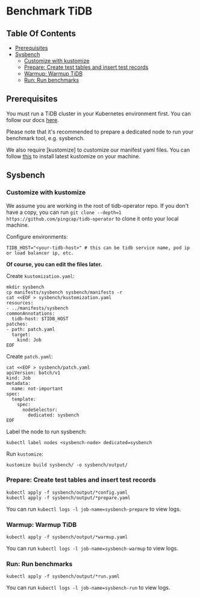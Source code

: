 # Benchmark TiDB

## Table Of Contents

- [Prerequisites](#prerequisites)
- [Sysbench](#sysbench)
  * [Customize with kustomize](#customize-with-kustomize)
  * [Prepare: Create test tables and insert test records](#prepare-create-test-tables-and-insert-test-records)
  * [Warmup: Warmup TiDB](#warmup-warmup-tidb)
  * [Run: Run benchmarks](#run-run-benchmarks)

## Prerequisites

You must run a TiDB cluster in your Kubernetes environment first. You can follow our
docs [here](https://pingcap.com/docs/v3.0/tidb-in-kubernetes/deploy/prerequisites/).

Please note that it's recommended to prepare a dedicated node to run your
benchmark tool, e.g. sysbench.

We also require [kustomize] to customize our manifest yaml files. You can
follow
[this](https://github.com/kubernetes-sigs/kustomize/blob/master/docs/INSTALL.md)
to install latest kustomize on your machine.

## Sysbench

### Customize with kustomize

We assume you are working in the root of tidb-operator repo. If you don't have
a copy, you can run `git clone --depth=1 https://github.com/pingcap/tidb-operator`
to clone it onto your local machine.

Configure environments:

```
TIDB_HOST="<your-tidb-host>" # this can be tidb service name, pod ip or load balancer ip, etc.
```

**Of course, you can edit the files later.**

Create `kustomization.yaml`:

```
mkdir sysbench
cp manifests/sysbench sysbench/manifests -r
cat <<EOF > sysbench/kustomization.yaml
resources:
- ../manifests/sysbench
commonAnnotations:
  tidb-host: $TIDB_HOST
patches:
- path: patch.yaml
  target:
    kind: Job
EOF
```

Create `patch.yaml`:

```
cat <<EOF > sysbench/patch.yaml
apiVersion: batch/v1
kind: Job
metadata:
  name: not-important
spec:
  template:
    spec:
      nodeSelector:
        dedicated: sysbench
EOF
```

Label the node to run sysbench:

```
kubectl label nodes <sysbench-node> dedicated=sysbench
```

Run `kustomize`:

```
kustomize build sysbench/ -o sysbench/output/
```

### Prepare: Create test tables and insert test records

```
kubectl apply -f sysbench/output/*config.yaml
kubectl apply -f sysbench/output/*prepare.yaml
```

You can run `kubectl logs -l job-name=sysbench-prepare` to view logs.

### Warmup: Warmup TiDB

```
kubectl apply -f sysbench/output/*warmup.yaml
```

You can run `kubectl logs -l job-name=sysbench-warmup` to view logs.

### Run: Run benchmarks

```
kubectl apply -f sysbench/output/*run.yaml
```

You can run `kubectl logs -l job-name=sysbench-run` to view logs.
